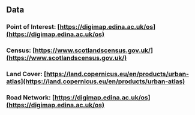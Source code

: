 ## Data

### Point of Interest: [https://digimap.edina.ac.uk/os](https://digimap.edina.ac.uk/os)

### Census: [https://www.scotlandscensus.gov.uk/](https://www.scotlandscensus.gov.uk/)

### Land Cover: [https://land.copernicus.eu/en/products/urban-atlas](https://land.copernicus.eu/en/products/urban-atlas)

### Road Network: [https://digimap.edina.ac.uk/os](https://digimap.edina.ac.uk/os)
